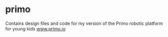 primo
=====

Contains design files and code for my version of the Primo robotic platform for young kids www.primo.io
